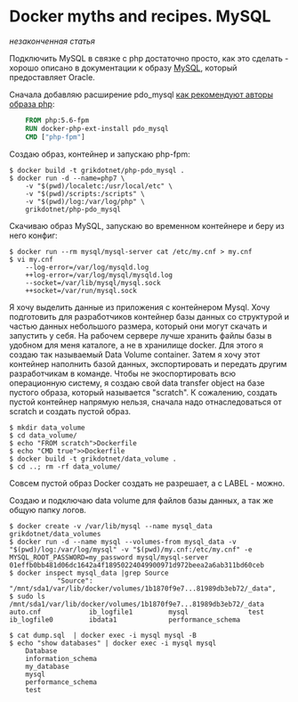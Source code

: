 Docker myths and recipes. MySQL 
========

*незаконченная статья*

Подключить MySQL в связке с php достаточно просто, как это сделать - хорошо описано в документации к образу [MySQL](https://hub.docker.com/r/mysql/mysql-server/), который предоставляет Oracle.

Сначала добавляю расширение pdo_mysql [как рекомендуют авторы образа php](https://github.com/docker-library/docs/blob/master/php/README.md):

```dockerfile
	FROM php:5.6-fpm
	RUN docker-php-ext-install pdo_mysql
	CMD ["php-fpm"]
```
Создаю образ, контейнер и запускаю php-fpm:
```console
$ docker build -t grikdotnet/php-pdo_mysql .
$ docker run -d --name=php7 \
	-v "$(pwd)/localetc:/usr/local/etc" \
	-v "$(pwd)/scripts:/scripts" \
	-v "$(pwd)/log:/var/log/php" \
	grikdotnet/php-pdo_mysql
```

Скачиваю образ MySQL, запускаю во временном контейнере и беру из него конфиг:
```console
$ docker run --rm mysql/mysql-server cat /etc/my.cnf > my.cnf
$ vi my.cnf
	--log-error=/var/log/mysqld.log
	++log-error=/var/log/mysql/mysqld.log
	--socket=/var/lib/mysql/mysql.sock
	++socket=/var/run/mysql.sock
```

Я хочу выделить данные из приложения с контейнером Mysql. Хочу подготовить для разработчиков контейнер базы данных со структурой и частью данных небольшого размера, который они могут скачать и запустить у себя. На рабочем сервере лучше хранить файлы базы в удобном для меня каталоге, а не в хранилище docker. Для этого я создаю так называемый Data Volume сontainer. Затем я хочу этот контейнер наполнить базой данных, экспортировать и передать другим разработчикам в команде. Чтобы не экоспортировать всю операционную систему, я создаю свой data transfer object на базе пустого образа, который называется "scratch".
К сожалению, создать пустой контейнер напрямую нельзя, сначала надо отнаследоваться от scratch и создать пустой образ.
```console
$ mkdir data_volume
$ cd data_volume/
$ echo "FROM scratch">Dockerfile
$ echo "CMD true">>Dockerfile
$ docker build -t grikdotnet/data_volume .
$ cd ..; rm -rf data_volume/
```
Совсем пустой образ Docker создать не разрешает, а с LABEL - можно.

Создаю и подключаю data volume для файлов базы данных, а так же общую папку логов.
```console
$ docker create -v /var/lib/mysql --name mysql_data grikdotnet/data_volumes
$ docker run -d --name mysql --volumes-from mysql_data -v "$(pwd)/log:/var/log/mysql" -v "$(pwd)/my.cnf:/etc/my.cnf" -e MYSQL_ROOT_PASSWORD=my_password mysql/mysql-server
01effb0bb481d06dc1642a4f18950224049900971d972beea2a6ab311bd60ceb
$ docker inspect mysql_data |grep Source
            "Source": "/mnt/sda1/var/lib/docker/volumes/1b1870f9e7...81989db3eb72/_data",
$ sudo ls /mnt/sda1/var/lib/docker/volumes/1b1870f9e7...81989db3eb72/_data
auto.cnf            ib_logfile1         mysql               test
ib_logfile0         ibdata1             performance_schema

$ cat dump.sql  | docker exec -i mysql mysql -B
$ echo "show databases" | docker exec -i mysql mysql
	Database
	information_schema
	my_database
	mysql
	performance_schema
	test
```

